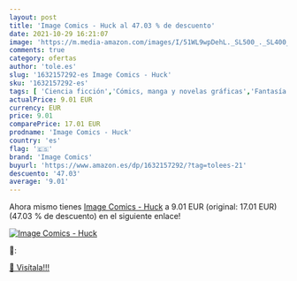```yaml
---
layout: post
title: 'Image Comics - Huck al 47.03 % de descuento'
date: 2021-10-29 16:21:07
image: 'https://m.media-amazon.com/images/I/51WL9wpDehL._SL500_._SL400_.jpg'
comments: true
category: ofertas
author: 'tole.es'
slug: '1632157292-es Image Comics - Huck'
sku: '1632157292-es'
tags: [ 'Ciencia ficción','Cómics, manga y novelas gráficas','Fantasía y ciencia ficción','Ficción por género','Libros','Libros juveniles','Literatura y ficción','Misterios','Policíaca, negra y suspense','image comics', ]
actualPrice: 9.01 EUR
currency: EUR
price: 9.01
comparePrice: 17.01 EUR
prodname: 'Image Comics - Huck'
country: 'es'
flag: '🇪🇸'
brand: 'Image Comics'
buyurl: 'https://www.amazon.es/dp/1632157292/?tag=tolees-21'
descuento: '47.03'
average: '9.01'
---
```


Ahora mismo tienes [Image Comics - Huck](https://www.amazon.es/dp/1632157292/?tag=tolees-21) a 9.01 EUR (original: 17.01 EUR) (47.03 %  de descuento) en el siguiente enlace!

[![Image Comics - Huck](https://m.media-amazon.com/images/I/51WL9wpDehL._SL500_._SL400_.jpg)](https://www.amazon.es/dp/1632157292/?tag=tolees-21)

🔎:


[🛒 Visítala!!!](https://www.amazon.es/dp/1632157292/?tag=tolees-21)
